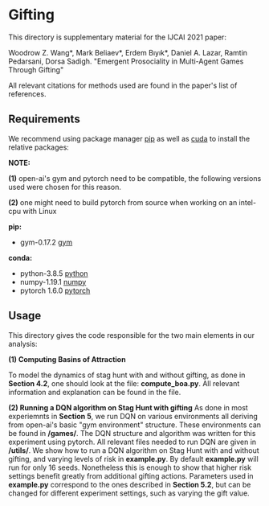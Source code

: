 # Gifting 

This directory is supplementary material for the IJCAI 2021 paper:

Woodrow Z. Wang\*, Mark Beliaev\*, Erdem Bıyık\*, Daniel A. Lazar, Ramtin Pedarsani, Dorsa Sadigh. "Emergent Prosociality in Multi-Agent Games Through Gifting"

All relevant citations for methods used are found in the paper's list of references.

## Requirements

We recommend using package manager [pip](https://pip.pypa.io/en/stable/) as well as 
[cuda](https://developer.nvidia.com/cuda-toolkit) to install the relative packages:

**NOTE:** 

**(1)** open-ai's gym and pytorch need to be compatible, the following versions used were chosen 
    for this reason.

**(2)** one might need to build pytorch from source when working on an intel-cpu with Linux

**pip:**

- gym-0.17.2  [gym](https://gym.openai.com/)

**conda:**

- python-3.8.5 [python](https://www.python.org/downloads/release/python-385/)
- numpy-1.19.1 [numpy](https://numpy.org/devdocs/release/1.19.1-notes.html)
- pytorch 1.6.0 [pytorch](https://pytorch.org/get-started/previous-versions/)

## Usage

This directory gives the code responsible for the two main elements in our analysis:

**(1) Computing Basins of Attraction**

To model the dynamics of stag hunt with and without gifting, as done in **Section 4.2**, one should look at the file: **compute_boa.py**.
All relevant information and explanation can be found in the file. 

**(2) Running a DQN algorithm on Stag Hunt with gifting**
As done in most experiemnts in **Section 5**, we run DQN on various environments all deriving from open-ai's 
basic "gym environment" structure. These environments can be found in **/games/**. The DQN structure and algorithm was written for this experiment using pytorch. All relevant files needed to run DQN are given in **/utils/**. We show how to run a DQN algorithm on Stag Hunt with and without gifting, and varying levels of risk in **example.py**. By default **example.py** will run for only 16 seeds. Nonetheless this is enough to show that higher risk settings benefit greatly from additional gifting actions. Parameters used in **example.py** correspond to the ones described in **Section 5.2**, but can  be changed for different experiment settings, such as varying the gift value.



